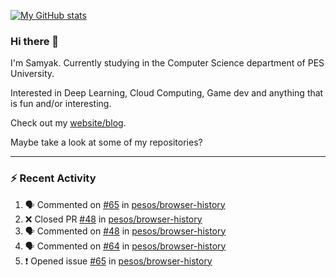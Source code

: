 [![My GitHub stats](https://github-readme-stats.vercel.app/api?username=Samyak2&count_private=true&show_icons=true&theme=gruvbox)](https://github.com/anuraghazra/github-readme-stats)

### Hi there 👋

I'm Samyak. Currently studying in the Computer Science department of PES University.

Interested in Deep Learning, Cloud Computing, Game dev and anything that is fun and/or interesting.

Check out my [website/blog](https://samyak2.github.io/).

Maybe take a look at some of my repositories?

---

### :zap: Recent Activity

<!--START_SECTION:activity-->
1. 🗣 Commented on [#65](https://github.com/pesos/browser-history/issues/65) in [pesos/browser-history](https://github.com/pesos/browser-history)
2. ❌ Closed PR [#48](https://github.com/pesos/browser-history/pull/48) in [pesos/browser-history](https://github.com/pesos/browser-history)
3. 🗣 Commented on [#48](https://github.com/pesos/browser-history/issues/48) in [pesos/browser-history](https://github.com/pesos/browser-history)
4. 🗣 Commented on [#64](https://github.com/pesos/browser-history/issues/64) in [pesos/browser-history](https://github.com/pesos/browser-history)
5. ❗️ Opened issue [#65](https://github.com/pesos/browser-history/issues/65) in [pesos/browser-history](https://github.com/pesos/browser-history)
<!--END_SECTION:activity-->
